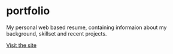 # portfolio
My personal web based resume, containing informaion about my background, skillset and recent projects. 

[Visit the site](https://www.google.com)
